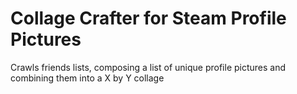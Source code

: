 # Collage Crafter for Steam Profile Pictures
Crawls friends lists, composing a list of unique profile pictures and combining them into a X by Y collage
